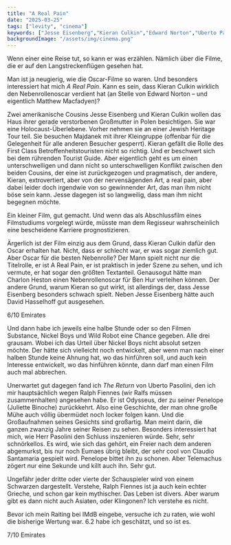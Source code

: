 ```yaml
---
title: "A Real Pain"
date: "2025-03-25"
tags: ["levity", "cinema"]
keywords: ["Jesse Eisenberg","Kieran Culkin","Edward Norton","Uberto Pasolini","Ralph Fiennes","Juliette Binoche","Claudio Santamaria"]
backgroundImage: "/assets/img/cinema.png"
---
```

Wenn einer eine Reise tut, so kann er was erzählen. Nämlich über die Filme, die er auf den Langstreckenflügen gesehen hat.

Man ist ja neugierig, wie die Oscar-Filme so waren. Und besonders interessiert hat mich *A Real Pain*. Kann es sein, dass Kieran Culkin wirklich den Nebenrollenoscar verdient hat (an Stelle von Edward Norton – und eigentlich Matthew Macfadyen)?

Zwei amerikanische Cousins Jesse Eisenberg und Kieran Culkin wollen das Haus ihrer gerade verstorbenen Großmutter in Polen besichtigen. Sie war eine Holocaust-Überlebene. Vorher nehmen sie an einer Jewish Heritage Tour teil. Sie besuchen Majdanek mit ihrer Kleingruppe (offenbar für die Gelegenheit für alle anderen Besucher gesperrt). Kieran gefällt die Rolle des First Class Betroffenheitstouristen nicht so richtig. Und er beschwert sich bei dem rührenden Tourist Guide. Aber eigentlich geht es um einen unterschwelligen und dann nicht so unterschwelligen Konflikt zwischen den beiden Cousins, der eine ist zurückgezogen und pragmatisch, der andere, Kieran, extrovertiert, aber von der nervensägenden Art, a real pain, aber dabei leider doch irgendwie von so gewinnender Art, das man ihm nicht böse sein kann. Jesse dagegen ist so langweilig, dass man ihm nicht begegnen möchte. 

Ein kleiner Film, gut gemacht. Und wenn das als Abschlussfilm eines Filmstudiums vorgelegt würde, müsste man dem Regisseur wahrscheinlich eine bescheidene Karriere prognostizieren.

Ärgerlich ist der Film einzig aus dem Grund, dass Kieran Culkin dafür den Oscar erhalten hat. Nicht, dass er schlecht war, er was sogar ziemlich gut. Aber Oscar für die besten Nebenrolle? Der Mann spielt nicht nur die Titelrolle, er ist A Real Pain, er ist praktisch in jeder Szene zu sehen, und ich vermute, er hat sogar den größten Textanteil. Genausogut hätte man Charlon Heston einen  Nebenrollenoscar für Ben Hur verleihen können. Der andere Grund, warum Kieran so gut wirkt, ist allerdings der, dass Jesse Eisenberg besonders schwach spielt. Neben Jesse Eisenberg hätte auch David Hasselhoff gut ausgesehen.

6/10 Emirates

Und dann habe ich jeweils eine halbe Stunde oder so den Filmen Substance, Nickel Boys und Wild Robot eine Chance gegeben. Alle drei grausam. Wobei ich das Urteil über Nickel Boys nicht absolut setzen möchte. Der hätte sich vielleicht noch entwickelt, aber wenn man nach einer halben Stunde keine Ahnung hat, wo das hinführen soll, und auch kein Interesse entwickelt, wo das hinführen könnte, dann darf man einen Film auch mal abbrechen.

Unerwartet gut dagegen fand ich *The Return* von Uberto Pasolini, den ich mir hauptsächlich wegen Ralph Fiennes (wir Ralfs müssen zusammenhalten) angesehen habe. Er ist Odysseus, der zu seiner Penelope (Juliette Binoche) zurückkehrt. Also eine Geschichte, der man ohne große Mühe auch völlig übermüdet noch locker folgen kann. Und die Großaufnahmen seines Gesichts sind großartig. Man meint darin, die ganzen zwanzig Jahre seiner Reisen zu sehen. Besonders interessiert hat mich, wie Herr Pasolini den Schluss inszenieren würde. Sehr, sehr schnörkellos. Es wird, wie sich das gehört, ein Freier nach dem anderen abgemurkst, bis nur noch Eumaes übrig bleibt, der sehr cool von Claudio Santamaria gespielt wird. Penelope bittet ihn zu schonen. Aber Telemachus zögert nur eine Sekunde und killt auch ihn. Sehr gut. 

Ungefähr jeder dritte oder vierte der Schauspieler wird von einem Schwarzen dargestellt. Verstehe, Ralph Fiennes ist ja auch kein echter Grieche, und schon gar kein mythischer. Das Leben ist divers. Aber warum gibt es dann nicht auch Asiaten, oder Klingonen? Ich verstehe es nicht.

Bevor ich mein Raiting bei IMdB eingebe, versuche ich zu raten, wie wohl die bisherige Wertung war. 6.2 habe ich geschätzt, und so ist es.

7/10  Emirates
